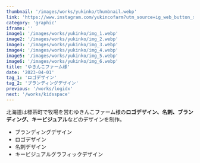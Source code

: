 ```yaml
---
thumbnail: '/images/works/yukinko/thumbnail.webp'
link: 'https://www.instagram.com/yukincofarm?utm_source=ig_web_button_share_sheet&igsh=ZDNlZDc0MzIxNw=='
category: 'graphic'
iframe: ''
image1: '/images/works/yukinko/img_1.webp'
image2: '/images/works/yukinko/img_2.webp'
image3: '/images/works/yukinko/img_3.webp'
image4: '/images/works/yukinko/img_4.webp'
image5: '/images/works/yukinko/img_5.webp'
image6: '/images/works/yukinko/img_6.webp'
title: 'ゆきんこファーム様'
date: '2023-04-01'
tag_1: 'ロゴデザイン'
tag_2: 'ブランディングデザイン'
previous: '/works/logidx'
next: '/works/kidsspace'
---
```


北海道は標茶町で牧場を営むゆきんこファーム様の**ロゴデザイン、名刺、ブランディング、キービジュアル**などのデザインを制作。

- ブランディングデザイン
- ロゴデザイン
- 名刺デザイン
- キービジュアルグラフィックデザイン

